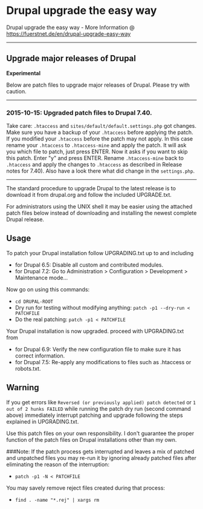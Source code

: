 # Drupal upgrade the easy way
Drupal upgrade the easy way - More Information @ https://fuerstnet.de/en/drupal-upgrade-easy-way

---

## Upgrade major releases of Drupal

**Experimental**

Below are patch files to upgrade major releases of Drupal. Please try with caution.

---


### **2015-10-15**: Upgraded patch files to Drupal 7.40. 
Take care: `.htaccess` and `sites/default/default.settings.php` got changes. Make sure you have a backup of your `.htaccess` before applying the patch. If you modified your `.htaccess` before the patch may not apply. In this case rename your `.htaccess` to `.htaccess-mine` and apply the patch. It will ask you which file to patch, just press ENTER. Now it asks if you want to skip this patch. Enter "y" and press ENTER. Rename `.htaccess-mine` back to `.htaccess` and apply the changes to `.htaccess` as described in Release notes for 7.40). Also have a look there what did change in the `settings.php`.

---

The standard procedure to upgrade Drupal to the latest release is to download it from drupal.org and follow the included UPGRADE.txt.

For administrators using the UNIX shell it may be easier using the attached patch files below instead of downloading and installing the newest complete Drupal release.


## Usage

To patch your Drupal installation follow UPGRADING.txt up to and including

- for Drupal 6.5: Disable all custom and contributed modules.
- for Drupal 7.2: Go to Administration > Configuration > Development > Maintenance mode...

Now go on using this commands:

* `cd DRUPAL-ROOT`
* Dry run for testing without modifying anything: `patch -p1 --dry-run < PATCHFILE`
* Do the real patching: `patch -p1 < PATCHFILE`

Your Drupal installation is now upgraded. proceed with UPGRADING.txt from

* for Drupal 6.9: Verify the new configuration file to make sure it has correct information.
* for Drupal 7.5: Re-apply any modifications to files such as .htaccess or robots.txt.

## **Warning**
  If you get errors like
  `Reversed (or previously applied) patch detected` or `1 out of 2 hunks FAILED`
  while running the patch dry run (second command above) immediately interrupt patching and upgrade following the steps explained in UPGRADING.txt.

Use this patch files on your own responsibility. I don't guarantee the proper function of the patch files on Drupal installations other than my own.


###Note:
If the patch process gets interrupted and leaves a mix of patched and unpatched files you may re-run it by ignoring already patched files after eliminating the reason of the interruption:

* `patch -p1 -N < PATCHFILE`

You may savely remove reject files created during that process:

* `find . -name "*.rej" | xargs rm`
